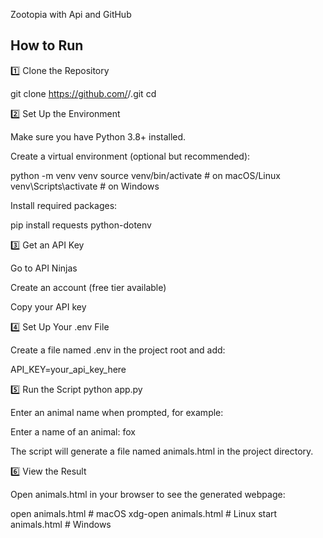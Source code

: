 Zootopia with Api and GitHub

## How to Run

1️⃣ Clone the Repository

git clone https://github.com/<your-username>/<your-repo-name>.git
cd <your-repo-name>

2️⃣ Set Up the Environment

Make sure you have Python 3.8+ installed.

Create a virtual environment (optional but recommended):

python -m venv venv
source venv/bin/activate   # on macOS/Linux
venv\Scripts\activate      # on Windows

Install required packages:

pip install requests python-dotenv

3️⃣ Get an API Key

Go to API Ninjas

Create an account (free tier available)

Copy your API key

4️⃣ Set Up Your .env File

Create a file named .env in the project root and add:

API_KEY=your_api_key_here

5️⃣ Run the Script
python app.py


Enter an animal name when prompted, for example:

Enter a name of an animal: fox

The script will generate a file named animals.html in the project directory.

6️⃣ View the Result

Open animals.html in your browser to see the generated webpage:

open animals.html          # macOS
xdg-open animals.html      # Linux
start animals.html         # Windows

